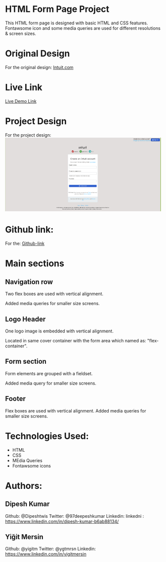 # HTML Form Page Project

This HTML form page is designed with basic HTML and CSS features. Fontawsome icon and some media queries are used for different resolutions & screen sizes.

# Original Design

For the original design: [Intuit.com](https://accounts.intuit.com/signup.html)

# Live Link

[Live Demo Link](https://raw.githack.com/Dipeshtwis/Html_forms/signup_form/index.html)

# Project Design

For the project design: ![Project Design](images/project-shot.png)

# Github link:

For the: [Github-link](https://github.com/Dipeshtwis/Html_forms/tree/signup_form)

# Main sections

## Navigation row

Two flex boxes are used with vertical alignment.

Added media queries for smaller size screens.

## Logo Header

One logo image is embedded with vertical alignment.

Located in same cover container with the form area which named as: "flex-container".

## Form section

Form elements are grouped with a fieldset.

Added media query for smaller size screens.

## Footer

Flex boxes are used with vertical alignment. Added media queries for smaller size screens.

# Technologies Used:

- HTML
- CSS
- MEdia Queries
- Fontawsome icons

# Authors:

## Dipesh Kumar

Github: @Dipeshtwis
Twitter: @97deepeshkumar
Linkedin: linkedni : https://www.linkedin.com/in/dipesh-kumar-b6ab88134/

## Yiğit Mersin

Github: @yigitm
Twitter: @ygtmrsn
Linkedin: https://www.linkedin.com/in/yigitmersin
